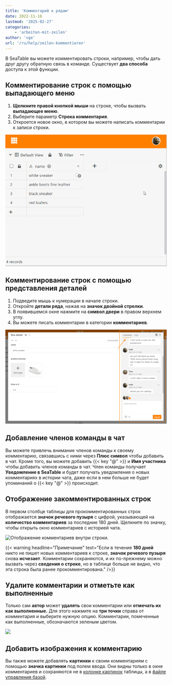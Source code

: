 ```yaml
---
title: 'Комментарий к рядам'
date: 2022-11-16
lastmod: '2025-02-27'
categories:
    - 'arbeiten-mit-zeilen'
author: 'vge'
url: '/ru/help/zeilen-kommentieren'
---
```


В SeaTable вы можете комментировать строки, например, чтобы дать друг другу обратную связь в команде. Существует **два способа** доступа к этой функции.

## Комментирование строк с помощью выпадающего меню

1. **Щелкните правой кнопкой мыши** на строке, чтобы вызвать **выпадающее меню**.
2. Выберите параметр **Строка комментария**.
3. Откроется новое окно, в котором вы можете написать комментарии к записи строки.

![Строки комментирования](images/Kommentieren-einer-Zeile-2.gif)

## Комментирование строк с помощью представления деталей

1. Подведите мышь к нумерации в начале строки.
2. Откройте **детали ряда**, нажав на **значок двойной стрелки**.
3. В появившемся окне нажмите на **символ двери** в правом верхнем углу.
4. Вы можете писать комментарии в категории **комментариев**.

![Комментарий](images/kommentar.png)

## Добавление членов команды в чат

Вы можете привлечь внимание членов команды к своему комментарию, связавшись с ними через **Плюс символ** чтобы добавить в чат. Кроме того, вы можете добавить {{< key "@" >}} и **Имя участника** чтобы добавить членов команды в чат. Член команды получает **Уведомление в SeaTable** и будет получать уведомления о новых комментариях в истории чата, даже если в нем больше не будет упоминаний о {{< key "@" >}} происходит.

## Отображение закомментированных строк

В первом столбце таблицы для прокомментированных строк отображается **значок речевого пузыря** с цифрой, указывающей на **количество комментариев** за последние 180 дней. Щелкните по значку, чтобы открыть окно комментариев с историей чата.

![Отображение комментариев внутри строки.](https://seatable.io/wp-content/uploads/2022/11/kommentar-blase.png)

{{< warning  headline="Примечание"  text="Если в течение **180 дней** никто не пишет новых комментариев к строке, **значок речевого пузыря** снова **исчезает**. Комментарии сохраняются, и их по-прежнему можно вызвать через **сведения о строке**, но в таблице больше не видно, что эта строка была ранее прокомментирована." />}}

## Удалите комментарии и отметьте как выполненные

Только сам **автор** может **удалять** свои комментарии или **отмечать их как выполненные.** Для этого нажмите на **три точки** справа от комментария и выберите нужную опцию. Комментарии, помеченные как выполненные, обозначаются зеленым цветом.

![](https://seatable.io/wp-content/uploads/2022/11/Kommentare-als-erledigt-markieren-1.png)

## Добавить изображения к комментарию

Вы также можете добавлять **картинки** к своим комментариям с помощью **значка картинки** под полем ввода. Они видны только в окне комментариев и сохраняются не в [колонке картинок](https://seatable.io/ru/docs/dateien-und-bilder/die-bild-spalte/) таблицы, а в [файле управления базой](https://seatable.io/ru/docs/dateien-und-bilder/das-dateimanagement-einer-base/).
